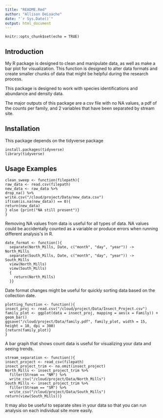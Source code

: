 ```yaml
---
title: "README.Rmd"
author: "Allison DeLoache"
date: "`r Sys.Date()`"
output: html_document
---
```


```{r setup, include=FALSE}
knitr::opts_chunk$set(echo = TRUE)
```


## Introduction
My R package is designed to clean and manipulate data, as well as make a bar plot for visualization. This function is designed to alter data formats and create smaller chunks of data that might be helpful during the research process.  

This package is designed to work with species identifications and abundance and density data.  

The major outputs of this package are a csv file with no NA values, a pdf of the counts per family, and 2 variables that have been separated by stream site.  

## Installation
This package depends on the tidyverse package 

```{r}
install.packages(tidyverse)
library(tidyverse)
```

## Usage Examples 
```{r}
clean_sweep <- function(filepath){
raw_data <- read.csv(filepath)
new_data <- raw_data %>%
drop_na() %>% 
write.csv("/cloud/project/Data/new_data.csv")
if(sum(is.na(new_data)) == 0){
return(new_data)
} else {print("NA still present")}
}
```
Removing NA values from data is useful for all types of data. NA values could be accidentally counted as a variable or produce errors when running different analysis's in R. 

```{r}
date_format <- function(){
  separate(North_Mills, Date, c("month", "day", "year")) -> North_Mills
  separate(South_Mills, Date, c("month", "day", "year")) -> South_Mills
  view(North_Mills)
  view(South_Mills)
  {
    return(North_Mills)
  }}
```
Date format changes might be useful for quickly sorting data based on the collection date. 

```{r}
plotting_function <- function(){
insect_proj <- read.csv("/cloud/project/Data/Insect_Project.csv")
family_plot <- ggplot(data = insect_proj, mapping = aes(x = Family)) + geom_bar()
ggsave("/cloud/project/Data/family.pdf", family_plot, width = 15, height = 10, dpi = 300)
{return(family_plot)}
}
```
A bar graph that shows count data is useful for visualizing your data and seeing trends. 

```{r}
stream_separation <- function(){
insect_project <- read_csv(filepath)
insect_project_trim <- na.omit(insect_project)
North_Mills <- insect_project_trim %>%
  filter(Stream == "NM") %>% 
  write_csv("/cloud/project/Data/North_Mills")
South_Mills <- insect_project_trim %>% 
  filter(Stream == "SM") %>% 
  write_csv("/cloud/project/Data/South_Mills")
return(view(South_Mills))}
```
It may also be useful to separate sites in your data so that you can run analysis on each individual site more easily. 

